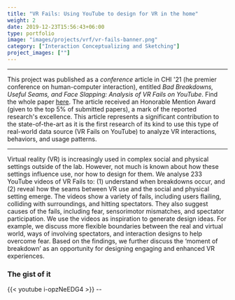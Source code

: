 ```yaml
---
title: "VR Fails: Using YouTube to design for VR in the home"
weight: 2
date: 2019-12-23T15:56:43+06:00
type: portfolio
image: "images/projects/vrf/vr-fails-banner.png"
category: ["Interaction Conceptualizing and Sketching"]
project_images: [""]
---
```



_________________
This project was published as a *conference* article in CHI '21 (he premier conference on
human-computer interaction), entitled *Bad Breakdowns, Useful Seams, and Face Slapping: Analysis of VR Fails on YouTube*. Find the whole paper [here](https://dl.acm.org/doi/10.1145/3411764.3445435 "acm"). The article received an Honorable Mention Award (given to the top 5% of submitted papers), a mark of the reported research's excellence. This article represents a
significant contribution to the state-of-the-art as it is the first research of its kind to use this type of real-world data source (VR Fails on YouTube) to analyze VR interactions, behaviors, and usage patterns.
_________________


Virtual reality (VR) is increasingly used in complex social and physical settings outside of the lab. However, not much is known about how these settings influence use, nor how to design for them. We analyse 233 YouTube videos of VR Fails to: (1) understand when breakdowns occur, and (2) reveal how the seams between VR use and the social and physical setting emerge. The videos show a variety of fails, including users flailing, colliding with surroundings, and hitting spectators. They also suggest causes of the fails, including fear, sensorimotor mismatches, and spectator participation. We use the videos as inspiration to generate design ideas. For example, we discuss more flexible boundaries between the real and virtual world, ways of involving spectators, and interaction designs to help overcome fear. Based on the findings, we further discuss the ‘moment of breakdown’ as an opportunity for designing engaging and enhanced VR experiences. 


### The gist of it
{{< youtube i-opzNeEDG4 >}} --